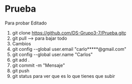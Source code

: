 # Prueba
Para probar
Editado

1) git clone https://github.com/DS-Grupo3-7/Prueba.gitç
2) git pull --> para bajar todo
3) Cambios
4) git config --global user.email "carlo*****@gmail.com"
5) git config --global user.name "Carlos" 
6) git add .
7) git commit -m "Mensaje"
8) git push 
9) git status para ver que es lo que tienes que subir